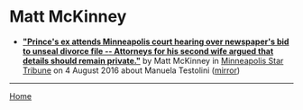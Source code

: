 # Matt McKinney

 - [**"Prince's ex attends Minneapolis court hearing over newspaper's bid to unseal divorce file -- Attorneys for his second wife argued that details should remain private."**](http://www.startribune.com/prince-s-ex-attends-minneapolis-court-hearing-over-media-bid-to-unseal-divorce-file/389206661/) by Matt McKinney in [Minneapolis Star Tribune](http://www.startribune.com/) on 4 August 2016 about Manuela Testolini ([mirror](https://web.archive.org/web/*/http://www.startribune.com/prince-s-ex-attends-minneapolis-court-hearing-over-media-bid-to-unseal-divorce-file/389206661/))

----

[Home](../)
